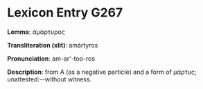 # Lexicon Entry G267

**Lemma**: ἀμάρτυρος

**Transliteration (xlit)**: amártyros

**Pronunciation**: am-ar'-too-ros

**Description**:
from Α (as a negative particle) and a form of μάρτυς; unattested:--without witness.
